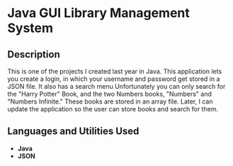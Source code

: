 <h1>Java GUI Library Management System</h1>



<h2>Description</h2>
This is one of the projects I created last year in Java. This application lets you create a login, in which your username and password get stored in a JSON file. It also has a search menu Unfortunately you can only search for the "Harry Potter" Book, and the
two Numbers books, "Numbers" and "Numbers Infinite." These books are stored in an array file. Later, I can update the application so the user can store books and search for them. 
<br />


<h2>Languages and Utilities Used</h2>

- <b>Java</b> 
- <b>JSON</b> 

